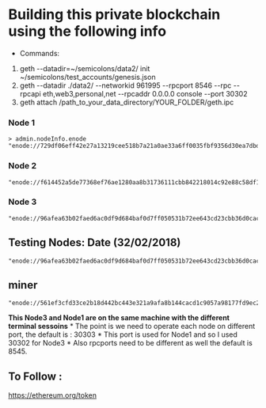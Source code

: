 # Building this private blockchain using the following info

* Commands:
1. geth --datadir=~/semicolons/data2/ init ~/semicolons/test_accounts/genesis.json
2. geth --datadir ./data2/ --networkid 961995 --rpcport 8546 --rpc --rpcapi eth,web3,personal,net --rpcaddr 0.0.0.0 console --port 30302
3. geth attach /path_to_your_data_directory/YOUR_FOLDER/geth.ipc


### Node 1
```
> admin.nodeInfo.enode
"enode://729df06eff42e27a13219cee518b7a21a0ae33a6ff0035fbf9356d30ea7dbdf56902c817983d4b9225c104b28b9fce5a21231ea6ff04e6e20e41e0b5b60e33e1@192.168.43.159:30303"
```

### Node 2
```
"enode://f614452a5de77368ef76ae1280aa8b31736111cbb842218014c92e88c58df17d7c18fed48024e8d8256c617b724b73d59c1f8d8e89f4ddaecee40305a96c7322@192.168.43.50:30303"
```

### Node 3
```
"enode://96afea63b02faed6ac0df9d684baf0d7ff050531b72ee643cd23cbb36d0cac0a62520ccd6d86eeb42c93754130257abdede4f66c6b43dbab3ff05273c3122974@10.88.246.190:30302"
```

## Testing Nodes: Date (32/02/2018)
```
"enode://96afea63b02faed6ac0df9d684baf0d7ff050531b72ee643cd23cbb36d0cac0a62520ccd6d86eeb42c93754130257abdede4f66c6b43dbab3ff05273c3122974@10.88.246.190:30301"
```

## miner
```
"enode://561ef3cfd33ce2b18d442bc443e321a9afa8b144cacd1c9057a98177fd9ec219eadab393551e9c4ed52f4e73aa38cccb89d824c9006eafd0f6c7efca97918fd4@10.88.246.190:30305"
```


**This Node3 and Node1 are on the same machine with the different terminal sessoins**
    * The point is we need to operate each node on different port, the default is : 30303 
    * This port is used for Node1 and so I used 30302 for Node3
    * Also rpcports need to be different as well the default is 8545.


## To Follow : 
https://ethereum.org/token